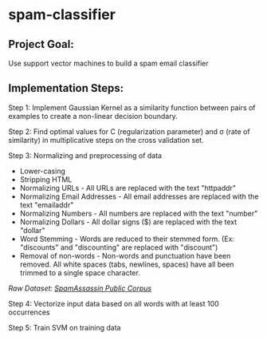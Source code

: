 # spam-classifier

## Project Goal: 
Use support vector machines to build a spam email classifier

## Implementation Steps:
Step 1: Implement Gaussian Kernel as a similarity function between pairs of examples to create a non-linear decision boundary.

Step 2: Find optimal values for C (regularization parameter) and σ (rate of similarity) in multiplicative steps on the cross validation set.

Step 3: Normalizing and preprocessing of data
  - Lower-casing
  - Stripping HTML
  - Normalizing URLs - All URLs are replaced with the text "httpaddr"
  - Normalizing Email Addresses - All email addresses are replaced with the text "emailaddr"
  - Normalizing Numbers - All numbers are replaced with the text "number"
  - Normalizing Dollars - All dollar signs ($) are replaced with the text "dollar"
  - Word Stemming - Words are reduced to their stemmed form. (Ex: "discounts" and "discounting" are replaced with "discount")
  - Removal of non-words - Non-words and punctuation have been removed. All white spaces (tabs, newlines, spaces) have all been trimmed to a single space character.

*Raw Dataset: [SpamAssassin Public Corpus](http://spamassassin.apache.org/old/publiccorpus/)*

Step 4: Vectorize input data based on all words with at least 100 occurrences

Step 5: Train SVM on training data
